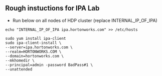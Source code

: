 
## Rough instuctions for IPA Lab 

- Run below on all nodes of HDP cluster (replace INTERNAL_IP_OF_IPA)
```
echo "INTERNAL_IP_OF_IPA ipa.hortonworks.com" >> /etc/hosts
```

```
sudo yum install ipa-client
sudo ipa-client-install \
--server=ipa.hortonworks.com \
--realm=HORTONWORKS.COM \
--domain=hortonworks.com \
--mkhomedir \
--principal=admin -password BadPass#1 \
--unattended

```
